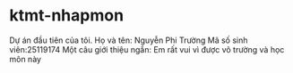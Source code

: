 # ktmt-nhapmon
 Dự án đầu tiên của tôi.
 Họ và tên: Nguyễn Phi Trường
 Mã số sinh viên:25119174
 Một câu giới thiệu ngắn: Em rất vui vì được vô trường và học môn này
